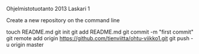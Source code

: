 Ohjelmistotuotanto 2013
Laskari 1

Create a new repository on the command line

touch README.md
git init
git add README.md
git commit -m "first commit"
git remote add origin https://github.com/tienviitta/ohtu-viikko1.git
git push -u origin master

